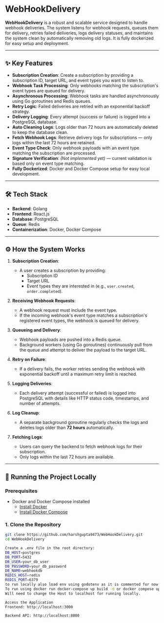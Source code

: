 # WebHookDelivery

**WebHookDelivery** is a robust and scalable service designed to handle webhook deliveries. The system listens for webhook requests, queues them for delivery, retries failed deliveries, logs delivery statuses, and maintains the system clean by automatically removing old logs. It is fully dockerized for easy setup and deployment.

---

## ✨ Key Features
- **Subscription Creation**: Create a subscription by providing a subscription ID, target URL, and event types you want to listen to.
- **Webhook Task Processing**: Only webhooks matching the subscription's event types are queued for delivery.
- **Asynchronous Processing**: Webhook tasks are handled asynchronously using Go goroutines and Redis queues.
- **Retry Logic**: Failed deliveries are retried with an exponential backoff strategy.
- **Delivery Logging**: Every attempt (success or failure) is logged into a PostgreSQL database.
- **Auto Cleaning Logs**: Logs older than 72 hours are automatically deleted to keep the database clean.
- **Fetch Webhook Logs**: Retrieve delivery logs for subscriptions — only logs within the last 72 hours are retained.
- **Event Type Check**: Only webhook payloads with an event type matching the subscription are processed.
- **Signature Verification**: *(Not implemented yet)* — current validation is based only on event type matching.
- **Fully Dockerized**: Docker and Docker Compose setup for easy local development.

---

## 🛠 Tech Stack
- **Backend**: Golang
- **Frontend**: React.js
- **Database**: PostgreSQL
- **Queue**: Redis
- **Containerization**: Docker, Docker Compose

---

## ⚙️ How the System Works

1. **Subscription Creation**:
   - A user creates a subscription by providing:
     - Subscription ID
     - Target URL
     - Event types they are interested in (e.g., `user.created`, `order.completed`).

2. **Receiving Webhook Requests**:
   - A webhook request must include the event type.
   - If the incoming webhook's event type matches a subscription's registered event types, the webhook is queued for delivery.

3. **Queueing and Delivery**:
   - Webhook payloads are pushed into a Redis queue.
   - Background workers (using Go goroutines) continuously pull from the queue and attempt to deliver the payload to the target URL.

4. **Retry on Failure**:
   - If a delivery fails, the worker retries sending the webhook with exponential backoff until a maximum retry limit is reached.

5. **Logging Deliveries**:
   - Each delivery attempt (successful or failed) is logged into PostgreSQL with details like HTTP status code, timestamps, and number of attempts.

6. **Log Cleanup**:
   - A separate background goroutine regularly checks the logs and deletes logs older than **72 hours** automatically.

7. **Fetching Logs**:
   - Users can query the backend to fetch webhook logs for their subscription.
   - Only logs within the last 72 hours are available.

---

## 🚀 Running the Project Locally

### Prerequisites
- Docker and Docker Compose installed
  - [Install Docker](https://docs.docker.com/get-docker/)
  - [Install Docker Compose](https://docs.docker.com/compose/install/)

### 1. Clone the Repository
```bash
git clone https://github.com/harshgupta9473/WebHookDelivery.git
cd WebHookDelivery

Create a .env file in the root directory:
DB_HOST=postgres
DB_PORT=5432
DB_USER=your_db_user
DB_PASSWORD=your_db_password
DB_NAME=webhookdb
REDIS_HOST=redis
REDIS_PORT=6379
to run locally also load env using godotenv as it is commented for now to run locally without docker.
To run using docker run docker-compose up build -d or docker compose up -d
Will need to change the Host to localhost for running locally.

Access the Application
Frontend: http://localhost:3000

Backend API: http://localhost:8080


